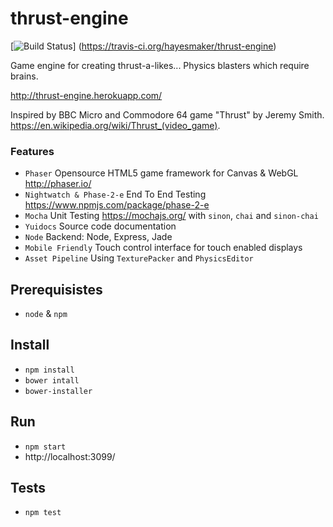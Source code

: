 # thrust-engine
[![Build Status](https://travis-ci.org/hayesmaker/thrust-engine.svg?branch=master)]
(https://travis-ci.org/hayesmaker/thrust-engine)

Game engine for creating thrust-a-likes...  Physics blasters which require brains.

http://thrust-engine.herokuapp.com/

Inspired by BBC Micro and Commodore 64 game "Thrust" by Jeremy Smith.  
https://en.wikipedia.org/wiki/Thrust_(video_game).

### Features
- `Phaser` Opensource HTML5 game framework for Canvas & WebGL http://phaser.io/
- `Nightwatch & Phase-2-e` End To End Testing https://www.npmjs.com/package/phase-2-e
- `Mocha` Unit Testing https://mochajs.org/ with `sinon`, `chai` and `sinon-chai`
- `Yuidocs` Source code documentation
- `Node` Backend: Node, Express, Jade
- `Mobile Friendly` Touch control interface for touch enabled displays
- `Asset Pipeline` Using `TexturePacker` and `PhysicsEditor`

## Prerequisistes
- `node` & `npm`

## Install
- `npm install`
- `bower intall`
- `bower-installer`

## Run
- `npm start`
- http://localhost:3099/

## Tests
- `npm test`

